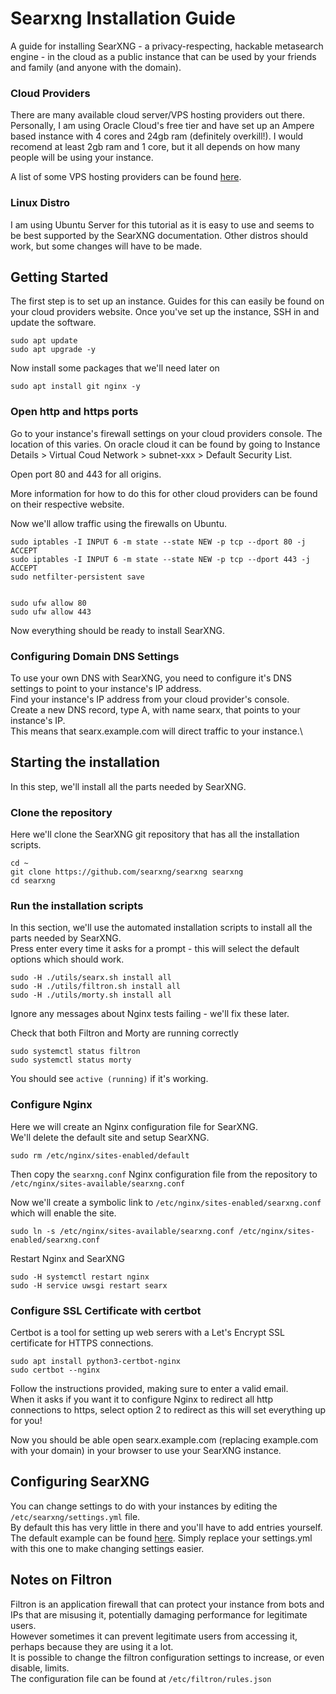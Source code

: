 # Searxng Installation Guide

A guide for installing SearXNG - a privacy-respecting, hackable metasearch engine - in the cloud as a public instance that can be used by your friends and family (and anyone with the domain).

### Cloud Providers

There are many available cloud server/VPS hosting providers out there. Personally, I am using Oracle Cloud's free tier and have set up an Ampere based instance with 4 cores and 24gb ram (definitely overkill!).
I would recomend at least 2gb ram and 1 core, but it all depends on how many people will be using your instance.

A list of some VPS hosting providers can be found [here](https://github.com/dalisoft/awesome-hosting).

### Linux Distro

I am using Ubuntu Server for this tutorial as it is easy to use and seems to be best supported by the SearXNG documentation. Other distros should work, but some changes will have to be made.

## Getting Started

The first step is to set up an instance. Guides for this can easily be found on your cloud providers website.
Once you've set up the instance, SSH in and update the software.

```
sudo apt update
sudo apt upgrade -y
```

Now install some packages that we'll need later on

```
sudo apt install git nginx -y
```

### Open http and https ports

Go to your instance's firewall settings on your cloud providers console. The location of this varies. On oracle cloud it can be found by going to Instance Details > Virtual Coud Network > subnet-xxx > Default Security List.

Open port 80 and 443 for all origins.

More information for how to do this for other cloud providers can be found on their respective website.

Now we'll allow traffic using the firewalls on Ubuntu.

```
sudo iptables -I INPUT 6 -m state --state NEW -p tcp --dport 80 -j ACCEPT
sudo iptables -I INPUT 6 -m state --state NEW -p tcp --dport 443 -j ACCEPT
sudo netfilter-persistent save


sudo ufw allow 80
sudo ufw allow 443
```

Now everything should be ready to install SearXNG.

### Configuring Domain DNS Settings

To use your own DNS with SearXNG, you need to configure it's DNS settings to point to your instance's IP address.\
Find your instance's IP address from your cloud provider's console.\
Create a new DNS record, type A, with name searx, that points to your instance's IP.\
This means that searx.example.com will direct traffic to your instance.\

## Starting the installation

In this step, we'll install all the parts needed by SearXNG.

### Clone the repository

Here we'll clone the SearXNG git repository that has all the installation scripts.

```
cd ~
git clone https://github.com/searxng/searxng searxng
cd searxng
```

### Run the installation scripts

In this section, we'll use the automated installation scripts to install all the parts needed by SearXNG.\
Press enter every time it asks for a prompt - this will select the default options which should work.

```
sudo -H ./utils/searx.sh install all
sudo -H ./utils/filtron.sh install all
sudo -H ./utils/morty.sh install all
```

Ignore any messages about Nginx tests failing - we'll fix these later.

Check that both Filtron and Morty are running correctly

```
sudo systemctl status filtron
sudo systemctl status morty
```

You should see `active (running)` if it's working.

### Configure Nginx

Here we will create an Nginx configuration file for SearXNG.\
We'll delete the default site and setup SearXNG.

```
sudo rm /etc/nginx/sites-enabled/default
```

Then copy the `searxng.conf` Nginx configuration file from the repository to `/etc/nginx/sites-available/searxng.conf`

Now we'll create a symbolic link to `/etc/nginx/sites-enabled/searxng.conf` which will enable the site.

```
sudo ln -s /etc/nginx/sites-available/searxng.conf /etc/nginx/sites-enabled/searxng.conf
```

Restart Nginx and SearXNG

```
sudo -H systemctl restart nginx
sudo -H service uwsgi restart searx
```

### Configure SSL Certificate with certbot

Certbot is a tool for setting up web serers with a Let's Encrypt SSL certificate for HTTPS connections.

```
sudo apt install python3-certbot-nginx
sudo certbot --nginx
```

Follow the instructions provided, making sure to enter a valid email.\
When it asks if you want it to configure Nginx to redirect all http connections to https, select option 2 to redirect as this will set everything up for you!

Now you should be able open searx.example.com (replacing example.com with your domain) in your browser to use your SearXNG instance.

## Configuring SearXNG

You can change settings to do with your instances by editing the `/etc/searxng/settings.yml` file.\
By default this has very little in there and you'll have to add entries yourself.\
The default example can be found [here](https://github.com/searxng/searxng/blob/master/searx/settings.yml). Simply replace your settings.yml with this one to make changing settings easier.

## Notes on Filtron

Filtron is an application firewall that can protect your instance from bots and IPs that are misusing it, potentially damaging performance for legitimate users.\
However sometimes it can prevent legitimate users from accessing it, perhaps because they are using it a lot.\
It is possible to change the filtron configuration settings to increase, or even disable, limits.\
The configuration file can be found at `/etc/filtron/rules.json`

